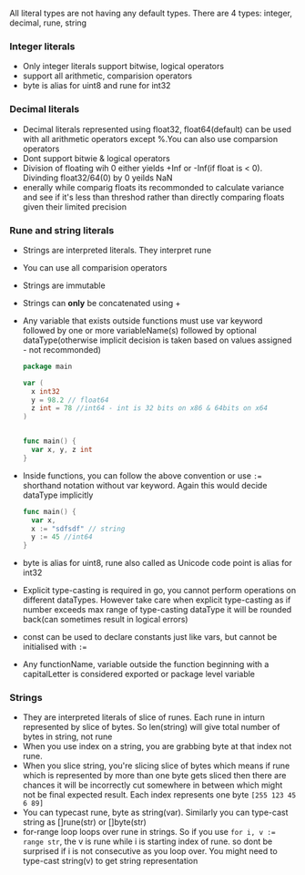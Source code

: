 All literal types are not having any default types. There are 4 types: integer, decimal, rune, string
### Integer literals
- Only integer literals support bitwise, logical operators
- support all arithmetic, comparision operators
- byte is alias for uint8 and rune for int32

### Decimal literals
- Decimal literals represented using float32, float64(default) can be used with all arithmetic operators except %.You can also use comparsion operators
- Dont support bitwie & logical operators
- Division of floating wih 0 either yields +Inf or -Inf(if float is < 0). Divinding float32/64(0) by 0 yeilds NaN
- enerally while comparig floats its recommonded to calculate variance and see if it's less than threshod rather than directly comparing floats given their limited precision

### Rune and string literals
- Strings are interpreted literals. They interpret rune
- You can use all comparision operators
- Strings are immutable 
- Strings can **only** be concatenated using +

- Any variable that exists outside functions must use var keyword followed by one or more variableName(s) followed by optional dataType(otherwise implicit decision is taken based on values assigned - not recommonded)  
  ```go
  package main
  
  var (
    x int32
    y = 98.2 // float64
    z int = 78 //int64 - int is 32 bits on x86 & 64bits on x64
  )


  func main() {
    var x, y, z int
  }
  ```

- Inside functions, you can follow the above convention or use `:=` shorthand notation without var keyword. Again this would decide dataType implicitly
  ```go
  func main() {
    var x,
    x := "sdfsdf" // string
    y := 45 //int64
  }
  ```

- byte is alias for uint8, rune also called as Unicode code point is alias for int32
- Explicit type-casting is required in go, you cannot perform operations on different dataTypes. However take care when explicit type-casting as if number exceeds max range of type-casting dataType it will be rounded back(can sometimes result in logical errors)
- const can be used to declare constants just like vars, but cannot be initialised with `:=`
- Any functionName, variable outside the function beginning with a capitalLetter is considered exported or package level variable

### Strings
- They are interpreted literals of slice of runes. Each rune in inturn represented by slice of bytes. So len(string) will give total number of bytes in string, not rune
- When you use index on a string, you are grabbing byte at that index not rune. 
- When you slice string, you're slicing slice of bytes which means if rune which is represented by more than one byte gets sliced then there are chances it will be incorrectly cut somewhere in between which might not be final expected result. Each index represents one byte
`[255 123 45 6 89]`
- You can typecast rune, byte as string(var). Similarly you can type-cast string as []rune(str) or []byte(str)
- for-range loop loops over rune in strings. So if you use `for i, v := range str`, the v is rune while i is starting index of rune. so dont be surprised if i is not consecutive as you loop over. You might need to type-cast string(v) to get string representation